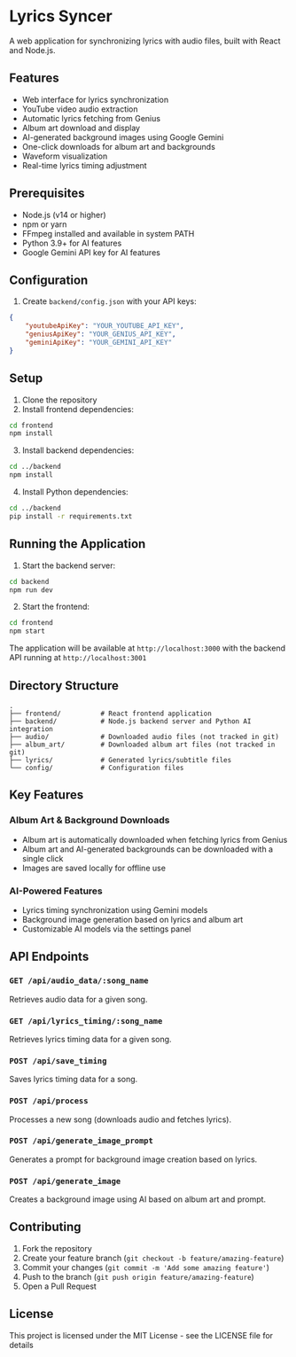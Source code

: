 # Lyrics Syncer

A web application for synchronizing lyrics with audio files, built with React and Node.js.

## Features

- Web interface for lyrics synchronization
- YouTube video audio extraction
- Automatic lyrics fetching from Genius
- Album art download and display
- AI-generated background images using Google Gemini
- One-click downloads for album art and backgrounds
- Waveform visualization
- Real-time lyrics timing adjustment

## Prerequisites

- Node.js (v14 or higher)
- npm or yarn
- FFmpeg installed and available in system PATH
- Python 3.9+ for AI features
- Google Gemini API key for AI features

## Configuration

1. Create `backend/config.json` with your API keys:
```json
{
    "youtubeApiKey": "YOUR_YOUTUBE_API_KEY",
    "geniusApiKey": "YOUR_GENIUS_API_KEY",
    "geminiApiKey": "YOUR_GEMINI_API_KEY"
}
```

## Setup

1. Clone the repository
2. Install frontend dependencies:
```bash
cd frontend
npm install
```

3. Install backend dependencies:
```bash
cd ../backend
npm install
```

4. Install Python dependencies:
```bash
cd ../backend
pip install -r requirements.txt
```

## Running the Application

1. Start the backend server:
```bash
cd backend
npm run dev
```

2. Start the frontend:
```bash
cd frontend
npm start
```

The application will be available at `http://localhost:3000` with the backend API running at `http://localhost:3001`

## Directory Structure

```
.
├── frontend/          # React frontend application
├── backend/           # Node.js backend server and Python AI integration
├── audio/             # Downloaded audio files (not tracked in git)
├── album_art/         # Downloaded album art files (not tracked in git)
├── lyrics/            # Generated lyrics/subtitle files
└── config/            # Configuration files
```

## Key Features

### Album Art & Background Downloads
- Album art is automatically downloaded when fetching lyrics from Genius
- Album art and AI-generated backgrounds can be downloaded with a single click
- Images are saved locally for offline use

### AI-Powered Features
- Lyrics timing synchronization using Gemini models
- Background image generation based on lyrics and album art
- Customizable AI models via the settings panel

## API Endpoints

### `GET /api/audio_data/:song_name`
Retrieves audio data for a given song.

### `GET /api/lyrics_timing/:song_name`
Retrieves lyrics timing data for a given song.

### `POST /api/save_timing`
Saves lyrics timing data for a song.

### `POST /api/process`
Processes a new song (downloads audio and fetches lyrics).

### `POST /api/generate_image_prompt`
Generates a prompt for background image creation based on lyrics.

### `POST /api/generate_image`
Creates a background image using AI based on album art and prompt.

## Contributing

1. Fork the repository
2. Create your feature branch (`git checkout -b feature/amazing-feature`)
3. Commit your changes (`git commit -m 'Add some amazing feature'`)
4. Push to the branch (`git push origin feature/amazing-feature`)
5. Open a Pull Request

## License

This project is licensed under the MIT License - see the LICENSE file for details
